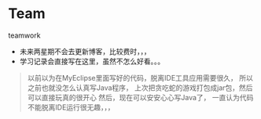 # Team
teamwork

* 未来两星期不会去更新博客，比较费时，，，
* 学习记录会直接写在这里，虽然不怎么好看。。。
 
> 以前以为在MyEclipse里面写好的代码，脱离IDE工具应用需要很久，
> 所以之前也就没怎么认真写Java程序，
> 上次把贪吃蛇的游戏打包成jar包，然后可以直接玩真的很开心
> 然后，现在可以安安心心写Java了，
> 一直认为代码不能脱离IDE运行很无趣，，，
